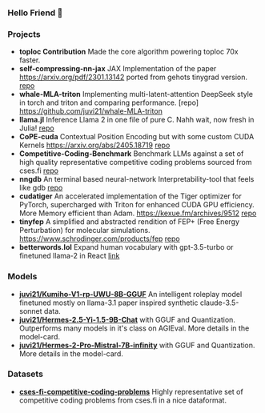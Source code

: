### Hello Friend :wave:


### Projects 
- **toploc Contribution** Made the core algorithm powering toploc 70x faster.
- **self-compressing-nn-jax** JAX Implementation of the paper https://arxiv.org/pdf/2301.13142 ported from gehots tinygrad version. [repo](https://github.com/juvi21/self-compressing-nn-jax)
- **whale-MLA-triton** Implementing multi-latent-attention DeepSeek style in torch and triton and comparing performance.  [repo] https://github.com/juvi21/whale-MLA-triton
- **llama.jl** Inference Llama 2 in one file of pure C. Nahh wait, now fresh in Julia! [repo](https://github.com/juvi21/llama2.jl)
- **CoPE-cuda** Contextual Position Encoding but with some custom CUDA Kernels https://arxiv.org/abs/2405.18719 [repo](https://github.com/juvi21/CoPE-cuda)
- **Competitive-Coding-Benchmark** Benchmark LLMs against a set of high quality representative competitive coding problems sourced from cses.fi [repo](https://github.com/juvi21/Competitive-Coding-Benchmark)
- **nngdb**  An terminal based neural-network Interpretability-tool that feels like gdb [repo](https://github.com/juvi21/nngdb)
- **cudatiger** An accelerated implementation of the Tiger optimizer for PyTorch, supercharged with Triton for enhanced CUDA GPU efficiency. More Memory efficient than Adam. https://kexue.fm/archives/9512 [repo](https://github.com/juvi21/cudatiger)
- **tinyfep** A simplified and abstracted rendition of FEP+ (Free Energy Perturbation) for molecular simulations. https://www.schrodinger.com/products/fep [repo](https://github.com/juvi21/tinyfep)
- **betterwords.lol** Expand human vocabulary with gpt-3.5-turbo or finetuned llama-2 in React [link](https://betterwords.vercel.app/)

### Models
- **[juvi21/Kumiho-V1-rp-UWU-8B-GGUF](https://huggingface.co/juvi21/Kumiho-V1-rp-UwU-8B-GGUF)** An intelligent roleplay model finetuned mostly on llama-3.1 paper inspired synthetic claude-3.5-sonnet data.
- **[juvi21/Hermes-2.5-Yi-1.5-9B-Chat](https://huggingface.co/juvi21/Hermes-2.5-Yi-1.5-9B-Chat)** with GGUF and Quantization. Outperforms many models in it's class on AGIEval. More details in the model-card.
- **[juvi21/Hermes-2-Pro-Mistral-7B-infinity](https://huggingface.co/juvi21/Hermes-2-Pro-Mistral-7B-infinity)** with GGUF and Quantization. More details in the model-card.

### Datasets
- **[cses-fi-competitive-coding-problems](https://huggingface.co/datasets/juvi21/cses-fi-competitive-coding-problems)** Highly representative set of competitive coding problems from cses.fi in a nice dataformat.
